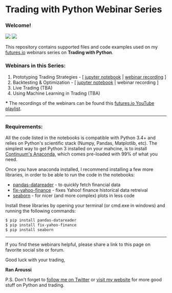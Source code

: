 # Trading with Python Webinar Series

### Welcome!

[<img src="https://img.shields.io/github/stars/ranaroussi/fix-yahoo-finance.svg?style=social&label=Star&maxAge=60">](https://github.com/ranaroussi/futuresio-webinars)
[<img src="https://img.shields.io/twitter/follow/aroussi.svg?style=social&label=Follow%20Me&maxAge=60">](https://twitter.com/aroussi)

This repository contains supported files and code examples
used on my [futures.io](http://futures.io) webinars series on **Trading with Python**.

### Webinars in this Series:

1. Prototyping Trading Strategies -
[ [jupyter notebook](https://github.com/ranaroussi/futuresio-webinars/blob/master/01-prototyping-trading-strategies.ipynb) |
[webinar recording](https://www.youtube.com/watch?v=amV0G11symc&index=1&list=PL3h-pf1ScFPLmB4P7V8FRnSYoN1o7wEde) ]
2. Backtesting & Optimization - [ [jupyter notebook](https://github.com/ranaroussi/futuresio-webinars/blob/master/02-backtesting-and-optimization.ipynb) | webinar recording ]
3. Live Trading (TBA)
3. Using Machine Learning in Trading (TBA)

**\*** The recordings of the webinars can be found this [futures.io YouTube playlist](https://www.youtube.com/watch?v=amV0G11symc&list=PL3h-pf1ScFPLmB4P7V8FRnSYoN1o7wEde).

---

### Requirements:

All the code listed in the notebooks is compatible with Python 3.4+ and relies
on Python's scientific stack (Numpy, Pandas, Matplotlib, etc).
The simplest way to get Python 3 installed on your mahcine,
is to install [Continuum's Anaconda](https://www.continuum.io/downloads),
which comes pre-loaded with 99% of what you need.

Once you have anaconda installed, I recommend installing a few more libraries,
in order to be able to run the code in the notebooks:

* [pandas-datareader](https://github.com/pydata/pandas-datareader) - to quickly fetch financial data
* [fix-yahoo-finance](https://github.com/ranaroussi/fix-yahoo-finance) - fixes Yahoo! finance historical data retreival
* [seaborn](https://seaborn.pydata.org) - for nicer (and more complex) plots in less code

Install these libraries by opening your terminal (or cmd.exe in windows) and running the following commands:


```bash
$ pip install pandas-datareader
$ pip install fix-yahoo-finance
$ pip install seaborn
```

---

If you find these webinars helpful, please share a link to this page on favorite social site or forum.

Good luck with your trading,

**Ran Aroussi**

P.S. Don't forget to [follow me on Twitter](http://twitter.com/aroussi) or [visit my website](http://aroussi.com) for more good stuff on Python and trading.



